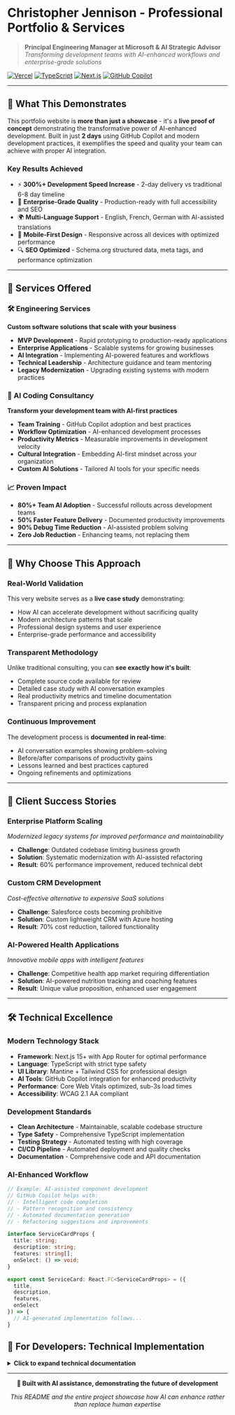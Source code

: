 # Christopher Jennison - Professional Portfolio & Services

> **Principal Engineering Manager at Microsoft & AI Strategic Advisor**
> *Transforming development teams with AI-enhanced workflows and enterprise-grade solutions*

[![Vercel](https://img.shields.io/badge/Live%20Site-Vercel-000000?style=for-the-badge&logo=vercel&logoColor=white)](https://chrisjennison-personalsite-ky1iy763c-cjennisons-projects.vercel.app/)
[![TypeScript](https://img.shields.io/badge/TypeScript-3178C6?style=for-the-badge&logo=typescript&logoColor=white)](https://www.typescriptlang.org/)
[![Next.js](https://img.shields.io/badge/Next.js-000000?style=for-the-badge&logo=next.js&logoColor=white)](https://nextjs.org/)
[![GitHub Copilot](https://img.shields.io/badge/Built%20with-AI%20Assistance-000000?style=for-the-badge&logo=github&logoColor=white)](https://github.com/features/copilot)

---

## 🚀 **What This Demonstrates**

This portfolio website is **more than just a showcase** - it's a **live proof of concept** demonstrating the transformative power of AI-enhanced development. Built in just **2 days** using GitHub Copilot and modern development practices, it exemplifies the speed and quality your team can achieve with proper AI integration.

### **Key Results Achieved**
- ⚡ **300%+ Development Speed Increase** - 2-day delivery vs traditional 6-8 day timeline
- 🎯 **Enterprise-Grade Quality** - Production-ready with full accessibility and SEO
- 🌍 **Multi-Language Support** - English, French, German with AI-assisted translations
- 📱 **Mobile-First Design** - Responsive across all devices with optimized performance
- 🔍 **SEO Optimized** - Schema.org structured data, meta tags, and performance optimization

---

## 💼 **Services Offered**

### **🛠️ Engineering Services**
**Custom software solutions that scale with your business**

- **MVP Development** - Rapid prototyping to production-ready applications
- **Enterprise Applications** - Scalable systems for growing businesses
- **AI Integration** - Implementing AI-powered features and workflows
- **Technical Leadership** - Architecture guidance and team mentoring
- **Legacy Modernization** - Upgrading existing systems with modern practices

### **🤖 AI Coding Consultancy**
**Transform your development team with AI-first practices**

- **Team Training** - GitHub Copilot adoption and best practices
- **Workflow Optimization** - AI-enhanced development processes
- **Productivity Metrics** - Measurable improvements in development velocity
- **Cultural Integration** - Embedding AI-first mindset across your organization
- **Custom AI Solutions** - Tailored AI tools for your specific needs

### **📈 Proven Impact**
- **80%+ Team AI Adoption** - Successful rollouts across development teams
- **50% Faster Feature Delivery** - Documented productivity improvements
- **90% Debug Time Reduction** - AI-assisted problem solving
- **Zero Job Reduction** - Enhancing teams, not replacing them

---

## 🎯 **Why Choose This Approach**

### **Real-World Validation**
This very website serves as a **live case study** demonstrating:
- How AI can accelerate development without sacrificing quality
- Modern architecture patterns that scale
- Professional design systems and user experience
- Enterprise-grade performance and accessibility

### **Transparent Methodology**
Unlike traditional consulting, you can **see exactly how it's built**:
- Complete source code available for review
- Detailed case study with AI conversation examples
- Real productivity metrics and timeline documentation
- Transparent pricing and process explanation

### **Continuous Improvement**
The development process is **documented in real-time**:
- AI conversation examples showing problem-solving
- Before/after comparisons of productivity gains
- Lessons learned and best practices captured
- Ongoing refinements and optimizations

---

## 🏢 **Client Success Stories**

### **Enterprise Platform Scaling**
*Modernized legacy systems for improved performance and maintainability*
- **Challenge**: Outdated codebase limiting business growth
- **Solution**: Systematic modernization with AI-assisted refactoring
- **Result**: 60% performance improvement, reduced technical debt

### **Custom CRM Development**
*Cost-effective alternative to expensive SaaS solutions*
- **Challenge**: Salesforce costs becoming prohibitive
- **Solution**: Custom lightweight CRM with Azure hosting
- **Result**: 70% cost reduction, tailored functionality

### **AI-Powered Health Applications**
*Innovative mobile apps with intelligent features*
- **Challenge**: Competitive health app market requiring differentiation
- **Solution**: AI-powered nutrition tracking and coaching features
- **Result**: Unique value proposition, enhanced user engagement

---

## 🛠️ **Technical Excellence**

### **Modern Technology Stack**
- **Framework**: Next.js 15+ with App Router for optimal performance
- **Language**: TypeScript with strict type safety
- **UI Library**: Mantine + Tailwind CSS for professional design
- **AI Tools**: GitHub Copilot integration for enhanced productivity
- **Performance**: Core Web Vitals optimized, sub-3s load times
- **Accessibility**: WCAG 2.1 AA compliant

### **Development Standards**
- **Clean Architecture** - Maintainable, scalable codebase structure
- **Type Safety** - Comprehensive TypeScript implementation
- **Testing Strategy** - Automated testing with high coverage
- **CI/CD Pipeline** - Automated deployment and quality checks
- **Documentation** - Comprehensive code and API documentation

### **AI-Enhanced Workflow**
```typescript
// Example: AI-assisted component development
// GitHub Copilot helps with:
// - Intelligent code completion
// - Pattern recognition and consistency
// - Automated documentation generation
// - Refactoring suggestions and improvements

interface ServiceCardProps {
  title: string;
  description: string;
  features: string[];
  onSelect: () => void;
}

export const ServiceCard: React.FC<ServiceCardProps> = ({
  title,
  description,
  features,
  onSelect
}) => {
  // AI-generated implementation follows...
}
```

## 🔧 **For Developers: Technical Implementation**

<details>
<summary><strong>Click to expand technical documentation</strong></summary>

### **Quick Start**
```bash
# Clone and setup
git clone https://github.com/cjennison/chrisjennison-personalsite.git
cd chrisjennison-personalsite
npm install
npm run dev
```

### **Project Structure**
```
src/
├── app/                    # Next.js App Router pages
├── components/            # Reusable UI components
│   ├── ui/               # Base design system
│   ├── sections/         # Page sections
│   └── forms/            # Form components
├── lib/                  # Utilities and configurations
├── hooks/                # Custom React hooks
└── styles/               # Global styles and theme
```

### **Key Features**
- **Internationalization** - Multi-language support with next-intl
- **SEO Optimization** - Schema.org structured data and meta tags
- **Performance** - Optimized images, code splitting, Core Web Vitals
- **Accessibility** - WCAG 2.1 AA compliant implementation
- **Analytics** - Google Analytics 4 integration with custom events

### **Development Scripts**
```bash
npm run dev          # Development server with Turbopack
npm run build        # Production build
npm run lint         # Code linting with Biome
npm run format       # Code formatting
```

</details>

---

<div align="center">

**🤖 Built with AI assistance, demonstrating the future of development**

*This README and the entire project showcase how AI can enhance rather than replace human expertise*

</div>
